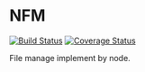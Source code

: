# NFM

[![Build Status][travis-image]][travis-url] [![Coverage Status][coveralls-image]][coveralls-url]

File manage implement by node.

[travis-image]: https://img.shields.io/travis/nfmteam/nfm.svg?style=flat-square
[travis-url]: https://travis-ci.org/nfmteam/nfm
[coveralls-image]: https://img.shields.io/coveralls/nfmteam/nfm.svg?style=flat-square
[coveralls-url]: https://coveralls.io/github/nfmteam/nfm?branch=master